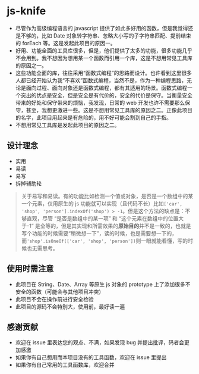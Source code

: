 # js-knife

+ 尽管作为高级编程语言的 javascript 提供了如此多好用的函数，但是我觉得还是不够的，比如 Date 对象转字符串、忽略大小写的子字符串匹配、提前结束的 forEach 等。这是发起此项目的原因一。
+ 好用、功能全面的工具库很多，但是，他们提供了太多的功能，很多功能几乎不会用到。我不想因为想用某一个函数而引用一个库，这是不想用常见工具库的原因之一。
+ 这些功能全面的库，往往采用“函数式编程”的思路而设计。也许看到这里很多人都已经开始认为我“不喜欢”函数式编程，当然不是，作为一种编程思路，无论是面向过程、面向对象还是函数式编程，都有其适用的场景。函数式编程一个突出的优点是安全，但是安全是有代价的，安全的代价是保守。当衡量安全带来的好处和保守带来的烦恼，我发现，日常的 web 开发也许不需要那么保守，甚至，我想更激进一些。这是不想用常见工具库的原因之二。正像此项目的名字，此项目用起来是有危险的，用不好可能会割到自己的手指。
+ 不想用常见工具库是发起此项目的原因之二。

## 设计理念
+ 实用
+ 易读
+ 易写
+ 拆掉辅助轮

> 关于易写和易读。有的功能比如检测一个值或对象，是否是一个数组中的某一个元素，仅用原生的 js 功能就可以实现（且代码不长）比如```['car', 'shop', 'person'].indexOf('shop') > -1```。但是这个方法的缺点是：不够直观，尽管 “是否是数组中的某一项” 和 “这个元素在数组中的位置大于-1” 是全等的，但是其实现和所需效果的**原始目的**并不是一致的，也就是写个功能的时候需要“稍微想一下”，读的时候，也是需要想一下的，而```'shop'.isOneOf(['car', 'shop', 'person'])```则一眼就能看懂，写的时候也无需思考。

## 使用时需注意
+ 此项目在 String、Date、Array 等原生 js 对象的 prototype 上了添加很多不安全的函数（可能会与其他项目冲突）
+ 此项目不会在操作前进行安全检验
+ 此项目的源码不会特别大，使用前，最好读一遍

## 感谢贡献
+ 欢迎在 issue 里表达您的观点、不满，如果发现 bug 并提出批评，码者会更加感激
+ 如果你有自己想用而本项目没有的工具函数，欢迎在 issue 里提出
+ 如果你有自己常用的工具函数库，欢迎合并
